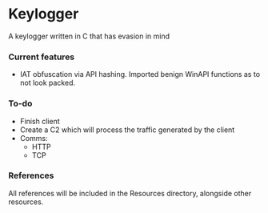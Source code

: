 # Keylogger
A keylogger written in C that has evasion in mind

### Current features
- IAT obfuscation via API hashing. Imported benign WinAPI functions as to not look packed.

### To-do

- Finish client
- Create a C2 which will process the traffic generated by the client
- Comms:
  - HTTP
  - TCP

### References
All references will be included in the Resources directory, alongside other resources.
